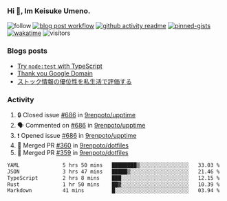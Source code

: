 ### Hi 👋, Im Keisuke Umeno.

<!--
**9renpoto/9renpoto** is a ✨ _special_ ✨ repository because its `README.md` (this file) appears on your GitHub profile.

Here are some ideas to get you started:

- 🔭 I’m currently working on ...
- 🌱 I’m currently learning ...
- 👯 I’m looking to collaborate on ...
- 🤔 I’m looking for help with ...
- 💬 Ask me about ...
- 📫 How to reach me: ...
- 😄 Pronouns: ...
- ⚡ Fun fact: ...
-->

![follow](https://img.shields.io/github/followers/9renpoto?label=Follow&style=social)
[![blog post workflow](https://github.com/9renpoto/9renpoto/actions/workflows/blog.yml/badge.svg)](https://github.com/9renpoto/9renpoto/actions/workflows/blog.yml)
[![github activity readme](https://github.com/9renpoto/9renpoto/actions/workflows/activity.yml/badge.svg)](https://github.com/9renpoto/9renpoto/actions/workflows/activity.yml)
[![pinned-gists](https://github.com/9renpoto/9renpoto/actions/workflows/pin-gist.yml/badge.svg)](https://github.com/9renpoto/9renpoto/actions/workflows/pin-gist.yml)
[![wakatime](https://github.com/9renpoto/9renpoto/actions/workflows/waka-readme-status.yml/badge.svg)](https://github.com/9renpoto/9renpoto/actions/workflows/waka-readme-status.yml)
![visitors](https://komarev.com/ghpvc/?username=9renpoto&label=Profile%20views&color=0e75b6&style=flat)

### Blogs posts

<!-- BLOG-POST-LIST:START -->
- [Try `node:test` with TypeScript](https://9renpoto.win/entry/2023/07/23/node-test-runner)
- [Thank you Google Domain](https://9renpoto.win/entry/2023/07/08/new-domain)
- [ストック情報の優位性を私生活で評価する](https://9renpoto.win/entry/2023/05/28/stock)
<!-- BLOG-POST-LIST:END -->

### Activity

<!--START_SECTION:activity-->
1. 🔒 Closed issue [#686](https://github.com/9renpoto/upptime/issues/686) in [9renpoto/upptime](https://github.com/9renpoto/upptime)
2. 🗣 Commented on [#686](https://github.com/9renpoto/upptime/issues/686#issuecomment-1657044989) in [9renpoto/upptime](https://github.com/9renpoto/upptime)
3. ❗ Opened issue [#686](https://github.com/9renpoto/upptime/issues/686) in [9renpoto/upptime](https://github.com/9renpoto/upptime)
4. 🎉 Merged PR [#360](https://github.com/9renpoto/dotfiles/pull/360) in [9renpoto/dotfiles](https://github.com/9renpoto/dotfiles)
5. 🎉 Merged PR [#359](https://github.com/9renpoto/dotfiles/pull/359) in [9renpoto/dotfiles](https://github.com/9renpoto/dotfiles)
<!--END_SECTION:activity-->

<!--START_SECTION:waka-->

```txt
YAML              5 hrs 50 mins   ████████▒░░░░░░░░░░░░░░░░   33.03 %
JSON              3 hrs 47 mins   █████▒░░░░░░░░░░░░░░░░░░░   21.46 %
TypeScript        2 hrs 8 mins    ███░░░░░░░░░░░░░░░░░░░░░░   12.15 %
Rust              1 hr 50 mins    ██▓░░░░░░░░░░░░░░░░░░░░░░   10.39 %
Markdown          41 mins         █░░░░░░░░░░░░░░░░░░░░░░░░   03.94 %
```

<!--END_SECTION:waka-->
